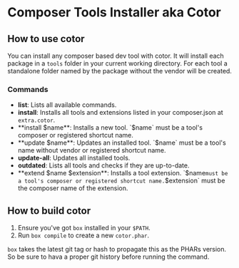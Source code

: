 # Composer Tools Installer aka Cotor

## How to use cotor

You can install any composer based dev tool with cotor. It will install each package in a `tools` folder in your current working directory.
For each tool a standalone folder named by the package without the vendor will be created.

### Commands

* **list**: Lists all available commands.
* **install**: Installs all tools and extensions listed in your composer.json at `extra.cotor`.
* **install $name**: Installs a new tool. `$name` must be a tool's composer or registered shortcut name.
* **update $name**: Updates an installed tool. `$name` must be a tool's name without vendor or registered shortcut name.
* **update-all**: Updates all installed tools.
* **outdated**: Lists all tools and checks if they are up-to-date.
* **extend $name $extension**: Installs a tool extension. `$name` must be a tool's composer or registered shortcut name. `$extension` must be the composer name of the extension.

## How to build cotor

1. Ensure you've got `box` installed in your `$PATH`.
2. Run `box compile` to create a new `cotor.phar`.

`box` takes the latest git tag or hash to propagate this as the PHARs version. So be sure to hava a proper git history before running the command.
